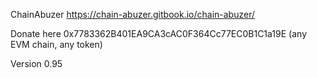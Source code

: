 ChainAbuzer
https://chain-abuzer.gitbook.io/chain-abuzer/

Donate here 0x7783362B401EA9CA3cAC0F364Cc77EC0B1C1a19E (any EVM chain, any token)

Version 0.95